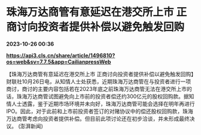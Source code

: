 # 珠海万达商管有意延迟在港交所上市 正商讨向投资者提供补偿以避免触发回购

**2023-10-26 00:36**

**https://api3.cls.cn/share/article/1496810?os=web&sv=7.7.5&app=CailianpressWeb**

【珠海万达商管有意延迟在港交所上市 正商讨向投资者提供补偿以避免触发回购】财联社10月26日电，从知情人士处获悉，近期珠海万达商管在与投资者进行一项商讨，商讨的主要内容包括若在2023年底之前珠海万达商管无法在港交所上市的话，珠海万达商管试图避免向上市前的投资者偿还约300亿元的股权回购款。据知情人士透露，鉴于近期市场环境并未向好，珠海万达商管可能会选择在明年再进行IPO。因此，对于此前和上市前投资者签订的对赌协议中的偿还股权回购款，珠海万达商管考虑向投资者提供补偿。但目前此项讨论还在初步洽谈，并未形成最终决议。 (澎湃新闻)